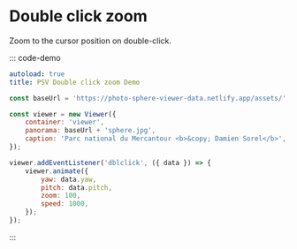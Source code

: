 # Double click zoom

Zoom to the cursor position on double-click.

::: code-demo

```yaml
autoload: true
title: PSV Double click zoom Demo
```

```js
const baseUrl = 'https://photo-sphere-viewer-data.netlify.app/assets/';

const viewer = new Viewer({
    container: 'viewer',
    panorama: baseUrl + 'sphere.jpg',
    caption: 'Parc national du Mercantour <b>&copy; Damien Sorel</b>',
});

viewer.addEventListener('dblclick', ({ data }) => {
    viewer.animate({
        yaw: data.yaw,
        pitch: data.pitch,
        zoom: 100,
        speed: 1000,
    });
});
```

:::
